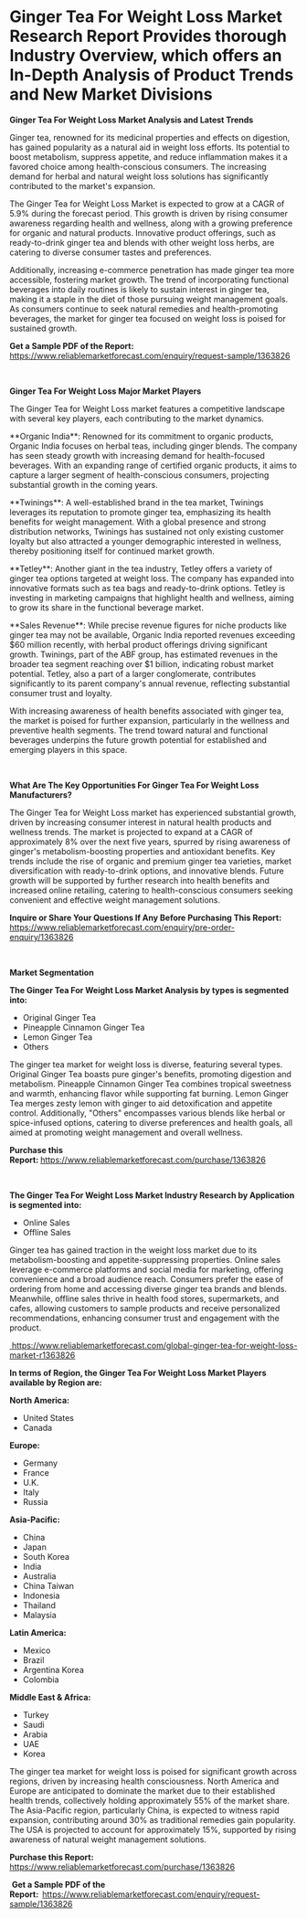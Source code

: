 <p><h1>Ginger Tea For Weight Loss Market Research Report Provides thorough Industry Overview, which offers an In-Depth Analysis of Product Trends and New Market Divisions</h1></p><p><strong>Ginger Tea For Weight Loss Market Analysis and Latest Trends</strong></p>
<p><p>Ginger tea, renowned for its medicinal properties and effects on digestion, has gained popularity as a natural aid in weight loss efforts. Its potential to boost metabolism, suppress appetite, and reduce inflammation makes it a favored choice among health-conscious consumers. The increasing demand for herbal and natural weight loss solutions has significantly contributed to the market's expansion.</p><p>The Ginger Tea for Weight Loss Market is expected to grow at a CAGR of 5.9% during the forecast period. This growth is driven by rising consumer awareness regarding health and wellness, along with a growing preference for organic and natural products. Innovative product offerings, such as ready-to-drink ginger tea and blends with other weight loss herbs, are catering to diverse consumer tastes and preferences.</p><p>Additionally, increasing e-commerce penetration has made ginger tea more accessible, fostering market growth. The trend of incorporating functional beverages into daily routines is likely to sustain interest in ginger tea, making it a staple in the diet of those pursuing weight management goals. As consumers continue to seek natural remedies and health-promoting beverages, the market for ginger tea focused on weight loss is poised for sustained growth.</p></p>
<p><strong>Get a Sample PDF of the Report:&nbsp;</strong> <a href="https://www.reliablemarketforecast.com/enquiry/request-sample/1363826?utm_campaign=1102&utm_medium=2&utm_source=Github&utm_content=ia&utm_term=16042025&utm_id=ginger-tea-for-weight-loss">https://www.reliablemarketforecast.com/enquiry/request-sample/1363826</a></p>
<p>&nbsp;</p>
<p><strong>Ginger Tea For Weight Loss Major Market Players</strong></p>
<p><p>The Ginger Tea for Weight Loss market features a competitive landscape with several key players, each contributing to the market dynamics.</p><p>**Organic India**: Renowned for its commitment to organic products, Organic India focuses on herbal teas, including ginger blends. The company has seen steady growth with increasing demand for health-focused beverages. With an expanding range of certified organic products, it aims to capture a larger segment of health-conscious consumers, projecting substantial growth in the coming years.</p><p>**Twinings**: A well-established brand in the tea market, Twinings leverages its reputation to promote ginger tea, emphasizing its health benefits for weight management. With a global presence and strong distribution networks, Twinings has sustained not only existing customer loyalty but also attracted a younger demographic interested in wellness, thereby positioning itself for continued market growth.</p><p>**Tetley**: Another giant in the tea industry, Tetley offers a variety of ginger tea options targeted at weight loss. The company has expanded into innovative formats such as tea bags and ready-to-drink options. Tetley is investing in marketing campaigns that highlight health and wellness, aiming to grow its share in the functional beverage market.</p><p>**Sales Revenue**: While precise revenue figures for niche products like ginger tea may not be available, Organic India reported revenues exceeding $60 million recently, with herbal product offerings driving significant growth. Twinings, part of the ABF group, has estimated revenues in the broader tea segment reaching over $1 billion, indicating robust market potential. Tetley, also a part of a larger conglomerate, contributes significantly to its parent company's annual revenue, reflecting substantial consumer trust and loyalty.</p><p>With increasing awareness of health benefits associated with ginger tea, the market is poised for further expansion, particularly in the wellness and preventive health segments. The trend toward natural and functional beverages underpins the future growth potential for established and emerging players in this space.</p></p>
<p>&nbsp;</p>
<p><strong>What Are The Key Opportunities For Ginger Tea For Weight Loss Manufacturers?</strong></p>
<p><p>The Ginger Tea for Weight Loss market has experienced substantial growth, driven by increasing consumer interest in natural health products and wellness trends. The market is projected to expand at a CAGR of approximately 8% over the next five years, spurred by rising awareness of ginger's metabolism-boosting properties and antioxidant benefits. Key trends include the rise of organic and premium ginger tea varieties, market diversification with ready-to-drink options, and innovative blends. Future growth will be supported by further research into health benefits and increased online retailing, catering to health-conscious consumers seeking convenient and effective weight management solutions.</p></p>
<p><strong>Inquire or Share Your Questions If Any Before Purchasing This Report:</strong> <a href="https://www.reliablemarketforecast.com/enquiry/pre-order-enquiry/1363826?utm_campaign=1102&utm_medium=2&utm_source=Github&utm_content=ia&utm_term=16042025&utm_id=ginger-tea-for-weight-loss">https://www.reliablemarketforecast.com/enquiry/pre-order-enquiry/1363826</a></p>
<p>&nbsp;</p>
<p><strong>Market Segmentation</strong></p>
<p><strong>The Ginger Tea For Weight Loss Market Analysis by types is segmented into:</strong></p>
<p><ul><li>Original Ginger Tea</li><li>Pineapple Cinnamon Ginger Tea</li><li>Lemon Ginger Tea</li><li>Others</li></ul></p>
<p><p>The ginger tea market for weight loss is diverse, featuring several types. Original Ginger Tea boasts pure ginger's benefits, promoting digestion and metabolism. Pineapple Cinnamon Ginger Tea combines tropical sweetness and warmth, enhancing flavor while supporting fat burning. Lemon Ginger Tea merges zesty lemon with ginger to aid detoxification and appetite control. Additionally, "Others" encompasses various blends like herbal or spice-infused options, catering to diverse preferences and health goals, all aimed at promoting weight management and overall wellness.</p></p>
<p><strong>Purchase this Report:&nbsp;</strong><a href="https://www.reliablemarketforecast.com/purchase/1363826?utm_campaign=1102&utm_medium=2&utm_source=Github&utm_content=ia&utm_term=16042025&utm_id=ginger-tea-for-weight-loss">https://www.reliablemarketforecast.com/purchase/1363826</a></p>
<p>&nbsp;</p>
<p><strong>The Ginger Tea For Weight Loss Market Industry Research by Application is segmented into:</strong></p>
<p><ul><li>Online Sales</li><li>Offline Sales</li></ul></p>
<p><p>Ginger tea has gained traction in the weight loss market due to its metabolism-boosting and appetite-suppressing properties. Online sales leverage e-commerce platforms and social media for marketing, offering convenience and a broad audience reach. Consumers prefer the ease of ordering from home and accessing diverse ginger tea brands and blends. Meanwhile, offline sales thrive in health food stores, supermarkets, and cafes, allowing customers to sample products and receive personalized recommendations, enhancing consumer trust and engagement with the product.</p></p>
<p><a href="https://www.reliablemarketforecast.com/global-ginger-tea-for-weight-loss-market-r1363826?utm_campaign=1102&utm_medium=2&utm_source=Github&utm_content=ia&utm_term=16042025&utm_id=ginger-tea-for-weight-loss">&nbsp;https://www.reliablemarketforecast.com/global-ginger-tea-for-weight-loss-market-r1363826</a></p>
<p><strong>In terms of Region, the Ginger Tea For Weight Loss Market Players available by Region are:</strong></p>
<p>
    <p> <strong> North America: </strong>
        <ul>
            <li>United States</li>
            <li>Canada</li>
        </ul>
        </p> 
    <p> <strong> Europe: </strong>
        <ul>
            <li>Germany</li>
            <li>France</li>
            <li>U.K.</li>
            <li>Italy</li>
            <li>Russia</li>
        </ul>
        </p> 
    <p> <strong> Asia-Pacific: </strong>
        <ul>
            <li>China</li>
            <li>Japan</li>
            <li>South Korea</li>
            <li>India</li>
            <li>Australia</li>
            <li>China Taiwan</li>
            <li>Indonesia</li>
            <li>Thailand</li>
            <li>Malaysia</li>
        </ul>
        </p> 
    <p> <strong> Latin America: </strong>
        <ul>
            <li>Mexico</li>
            <li>Brazil</li>
            <li>Argentina Korea</li>
            <li>Colombia</li>
        </ul>
        </p> 
    <p> <strong> Middle East & Africa: </strong>
        <ul>
            <li>Turkey</li>
            <li>Saudi</li>
            <li>Arabia</li>
            <li>UAE</li>
            <li>Korea</li>
        </ul>
    </p>
    </p>
<p><p>The ginger tea market for weight loss is poised for significant growth across regions, driven by increasing health consciousness. North America and Europe are anticipated to dominate the market due to their established health trends, collectively holding approximately 55% of the market share. The Asia-Pacific region, particularly China, is expected to witness rapid expansion, contributing around 30% as traditional remedies gain popularity. The USA is projected to account for approximately 15%, supported by rising awareness of natural weight management solutions.</p></p>
<p><strong>Purchase this Report: </strong><a href="https://www.reliablemarketforecast.com/purchase/1363826?utm_campaign=1102&utm_medium=2&utm_source=Github&utm_content=ia&utm_term=16042025&utm_id=ginger-tea-for-weight-loss">https://www.reliablemarketforecast.com/purchase/1363826</a></p>
<p>&nbsp;<strong>Get a Sample PDF of the Report:&nbsp;&nbsp;</strong><a href="https://www.reliablemarketforecast.com/enquiry/request-sample/1363826?utm_campaign=1102&utm_medium=2&utm_source=Github&utm_content=ia&utm_term=16042025&utm_id=ginger-tea-for-weight-loss">https://www.reliablemarketforecast.com/enquiry/request-sample/1363826</a></p>
<p><strong></strong></p>
<p><p></p><p></p><p></p></p>